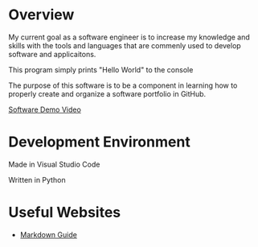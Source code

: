# Overview

My current goal as a software engineer is to increase my knowledge and skills with the tools and languages that are commenly used to develop software and applicaitons.

This program simply prints "Hello World" to the console

The purpose of this software is to be a component in learning how to properly create and organize a software portfolio in GitHub.

[Software Demo Video](https://youtu.be/A_dWVE5dJdk)

# Development Environment

Made in Visual Studio Code

Written in Python

# Useful Websites

* [Markdown Guide](https://www.markdownguide.org/cheat-sheet/)
